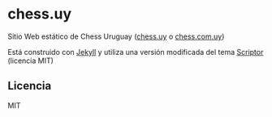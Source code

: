 # chess.uy
Sitio Web estático de Chess Uruguay ([chess.uy](https://chess.uy) o [chess.com.uy](https://chess.com.uy))

Está construido con [Jekyll](https://jekyllrb.com) y utiliza una versión modificada del tema [Scriptor](https://jekyllthemes.io/theme/scriptor) (licencia MIT)

## Licencia
MIT
